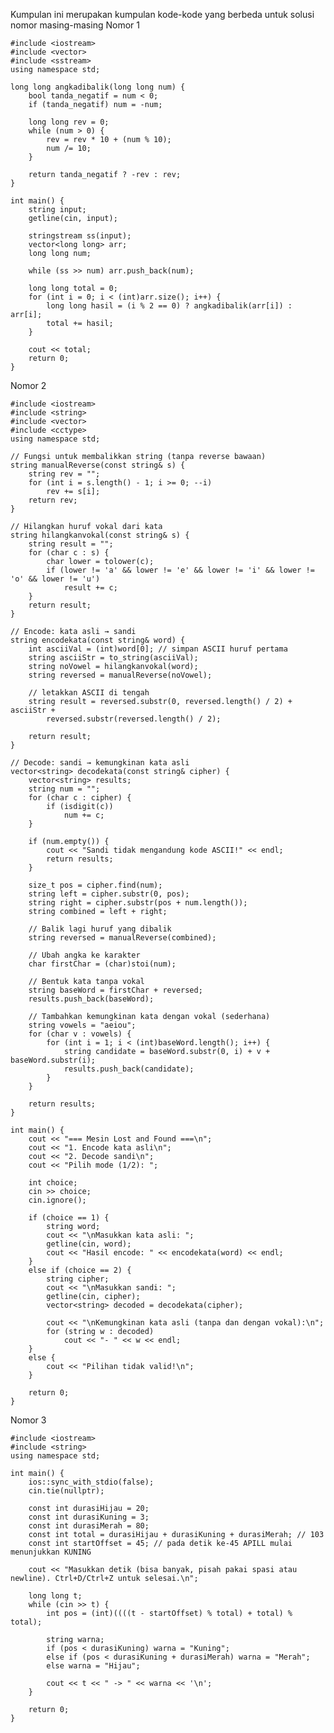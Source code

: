 Kumpulan ini merupakan kumpulan kode-kode yang berbeda untuk solusi nomor masing-masing
Nomor 1

    #include <iostream>
    #include <vector>
    #include <sstream>
    using namespace std;

    long long angkadibalik(long long num) {
        bool tanda_negatif = num < 0;
        if (tanda_negatif) num = -num;

        long long rev = 0;
        while (num > 0) {
            rev = rev * 10 + (num % 10);
            num /= 10;
        }

        return tanda_negatif ? -rev : rev;
    }

    int main() {
        string input;
        getline(cin, input);

        stringstream ss(input);
        vector<long long> arr;
        long long num;

        while (ss >> num) arr.push_back(num);

        long long total = 0;
        for (int i = 0; i < (int)arr.size(); i++) {
            long long hasil = (i % 2 == 0) ? angkadibalik(arr[i]) : arr[i];
            total += hasil;
        }

        cout << total;
        return 0;
    }
Nomor 2

    #include <iostream>
    #include <string>
    #include <vector>
    #include <cctype>
    using namespace std;

    // Fungsi untuk membalikkan string (tanpa reverse bawaan)
    string manualReverse(const string& s) {
        string rev = "";
        for (int i = s.length() - 1; i >= 0; --i)
            rev += s[i];
        return rev;
    }

    // Hilangkan huruf vokal dari kata
    string hilangkanvokal(const string& s) {
        string result = "";
        for (char c : s) {
            char lower = tolower(c);
            if (lower != 'a' && lower != 'e' && lower != 'i' && lower != 'o' && lower != 'u')
                result += c;
        }
        return result;
    }

    // Encode: kata asli → sandi
    string encodekata(const string& word) {
        int asciiVal = (int)word[0]; // simpan ASCII huruf pertama
        string asciiStr = to_string(asciiVal);
        string noVowel = hilangkanvokal(word);
        string reversed = manualReverse(noVowel);

        // letakkan ASCII di tengah
        string result = reversed.substr(0, reversed.length() / 2) + asciiStr +
            reversed.substr(reversed.length() / 2);

        return result;
    }

    // Decode: sandi → kemungkinan kata asli
    vector<string> decodekata(const string& cipher) {
        vector<string> results;
        string num = "";
        for (char c : cipher) {
            if (isdigit(c))
                num += c;
        }

        if (num.empty()) {
            cout << "Sandi tidak mengandung kode ASCII!" << endl;
            return results;
        }

        size_t pos = cipher.find(num);
        string left = cipher.substr(0, pos);
        string right = cipher.substr(pos + num.length());
        string combined = left + right;

        // Balik lagi huruf yang dibalik
        string reversed = manualReverse(combined);

        // Ubah angka ke karakter
        char firstChar = (char)stoi(num);

        // Bentuk kata tanpa vokal
        string baseWord = firstChar + reversed;
        results.push_back(baseWord);

        // Tambahkan kemungkinan kata dengan vokal (sederhana)
        string vowels = "aeiou";
        for (char v : vowels) {
            for (int i = 1; i < (int)baseWord.length(); i++) {
                string candidate = baseWord.substr(0, i) + v + baseWord.substr(i);
                results.push_back(candidate);
            }
        }

        return results;
    }

    int main() {
        cout << "=== Mesin Lost and Found ===\n";
        cout << "1. Encode kata asli\n";
        cout << "2. Decode sandi\n";
        cout << "Pilih mode (1/2): ";

        int choice;
        cin >> choice;
        cin.ignore();

        if (choice == 1) {
            string word;
            cout << "\nMasukkan kata asli: ";
            getline(cin, word);
            cout << "Hasil encode: " << encodekata(word) << endl;
        }
        else if (choice == 2) {
            string cipher;
            cout << "\nMasukkan sandi: ";
            getline(cin, cipher);
            vector<string> decoded = decodekata(cipher);

            cout << "\nKemungkinan kata asli (tanpa dan dengan vokal):\n";
            for (string w : decoded)
                cout << "- " << w << endl;
        }
        else {
            cout << "Pilihan tidak valid!\n";
        }

        return 0;
    }
Nomor 3

    #include <iostream>
    #include <string>
    using namespace std;

    int main() {
        ios::sync_with_stdio(false);
        cin.tie(nullptr);

        const int durasiHijau = 20;
        const int durasiKuning = 3;
        const int durasiMerah = 80;
        const int total = durasiHijau + durasiKuning + durasiMerah; // 103
        const int startOffset = 45; // pada detik ke-45 APILL mulai menunjukkan KUNING

        cout << "Masukkan detik (bisa banyak, pisah pakai spasi atau newline). Ctrl+D/Ctrl+Z untuk selesai.\n";

        long long t;
        while (cin >> t) {
            int pos = (int)((((t - startOffset) % total) + total) % total);

            string warna;
            if (pos < durasiKuning) warna = "Kuning";
            else if (pos < durasiKuning + durasiMerah) warna = "Merah";
            else warna = "Hijau";

            cout << t << " -> " << warna << '\n';
        }

        return 0;
    }
